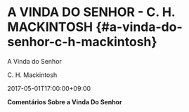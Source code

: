 # A VINDA DO SENHOR - C. H. MACKINTOSH {#a-vinda-do-senhor-c-h-mackintosh}

A Vinda do Senhor

C. H. Mackintosh

2017-05-01T17:00:00+09:00

**Comentários Sobre a Vinda Do Senhor**